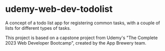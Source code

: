 # udemy-web-dev-todolist
A concept of a todo list app for registering common tasks, with a couple of lists for different types of tasks. 

This project is based on a capstone project from Udemy's "The Complete 2023 Web Developer Bootcamp", created by the App Brewery team.
